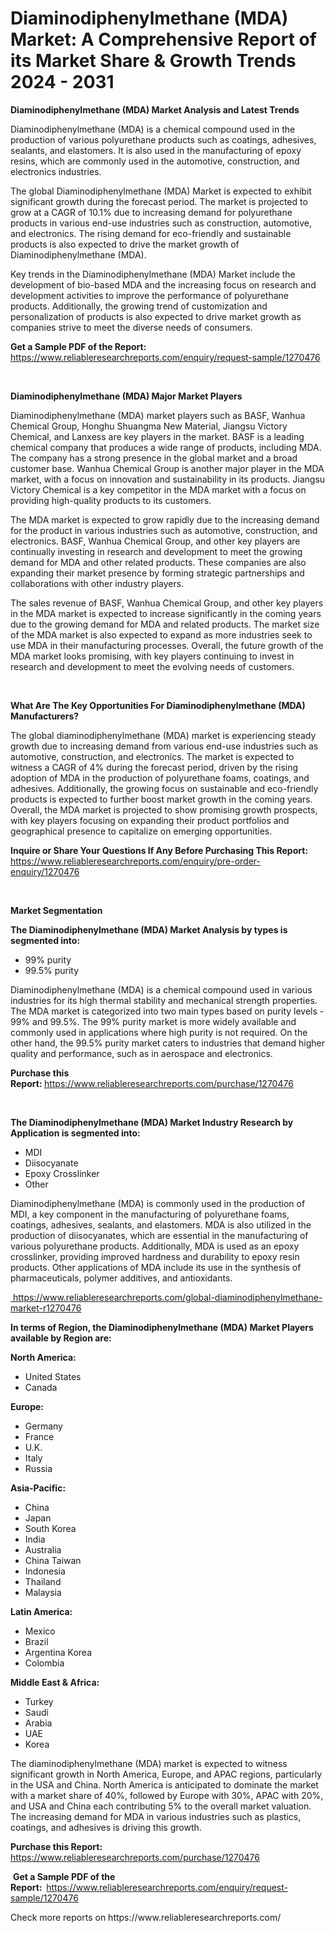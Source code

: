 <p><h1>Diaminodiphenylmethane (MDA) Market: A Comprehensive Report of its Market Share & Growth Trends 2024 - 2031</h1></p><p><strong>Diaminodiphenylmethane (MDA) Market Analysis and Latest Trends</strong></p>
<p><p>Diaminodiphenylmethane (MDA) is a chemical compound used in the production of various polyurethane products such as coatings, adhesives, sealants, and elastomers. It is also used in the manufacturing of epoxy resins, which are commonly used in the automotive, construction, and electronics industries.</p><p>The global Diaminodiphenylmethane (MDA) Market is expected to exhibit significant growth during the forecast period. The market is projected to grow at a CAGR of 10.1% due to increasing demand for polyurethane products in various end-use industries such as construction, automotive, and electronics. The rising demand for eco-friendly and sustainable products is also expected to drive the market growth of Diaminodiphenylmethane (MDA).</p><p>Key trends in the Diaminodiphenylmethane (MDA) Market include the development of bio-based MDA and the increasing focus on research and development activities to improve the performance of polyurethane products. Additionally, the growing trend of customization and personalization of products is also expected to drive market growth as companies strive to meet the diverse needs of consumers.</p></p>
<p><strong>Get a Sample PDF of the Report:&nbsp;</strong> <a href="https://www.reliableresearchreports.com/enquiry/request-sample/1270476">https://www.reliableresearchreports.com/enquiry/request-sample/1270476</a></p>
<p>&nbsp;</p>
<p><strong>Diaminodiphenylmethane (MDA) Major Market Players</strong></p>
<p><p>Diaminodiphenylmethane (MDA) market players such as BASF, Wanhua Chemical Group, Honghu Shuangma New Material, Jiangsu Victory Chemical, and Lanxess are key players in the market. BASF is a leading chemical company that produces a wide range of products, including MDA. The company has a strong presence in the global market and a broad customer base. Wanhua Chemical Group is another major player in the MDA market, with a focus on innovation and sustainability in its products. Jiangsu Victory Chemical is a key competitor in the MDA market with a focus on providing high-quality products to its customers.</p><p>The MDA market is expected to grow rapidly due to the increasing demand for the product in various industries such as automotive, construction, and electronics. BASF, Wanhua Chemical Group, and other key players are continually investing in research and development to meet the growing demand for MDA and other related products. These companies are also expanding their market presence by forming strategic partnerships and collaborations with other industry players.</p><p>The sales revenue of BASF, Wanhua Chemical Group, and other key players in the MDA market is expected to increase significantly in the coming years due to the growing demand for MDA and related products. The market size of the MDA market is also expected to expand as more industries seek to use MDA in their manufacturing processes. Overall, the future growth of the MDA market looks promising, with key players continuing to invest in research and development to meet the evolving needs of customers.</p></p>
<p>&nbsp;</p>
<p><strong>What Are The Key Opportunities For Diaminodiphenylmethane (MDA) Manufacturers?</strong></p>
<p><p>The global diaminodiphenylmethane (MDA) market is experiencing steady growth due to increasing demand from various end-use industries such as automotive, construction, and electronics. The market is expected to witness a CAGR of 4% during the forecast period, driven by the rising adoption of MDA in the production of polyurethane foams, coatings, and adhesives. Additionally, the growing focus on sustainable and eco-friendly products is expected to further boost market growth in the coming years. Overall, the MDA market is projected to show promising growth prospects, with key players focusing on expanding their product portfolios and geographical presence to capitalize on emerging opportunities.</p></p>
<p><strong>Inquire or Share Your Questions If Any Before Purchasing This Report:</strong> <a href="https://www.reliableresearchreports.com/enquiry/pre-order-enquiry/1270476">https://www.reliableresearchreports.com/enquiry/pre-order-enquiry/1270476</a></p>
<p>&nbsp;</p>
<p><strong>Market Segmentation</strong></p>
<p><strong>The Diaminodiphenylmethane (MDA) Market Analysis by types is segmented into:</strong></p>
<p><ul><li>99% purity</li><li>99.5% purity</li></ul></p>
<p><p>Diaminodiphenylmethane (MDA) is a chemical compound used in various industries for its high thermal stability and mechanical strength properties. The MDA market is categorized into two main types based on purity levels - 99% and 99.5%. The 99% purity market is more widely available and commonly used in applications where high purity is not required. On the other hand, the 99.5% purity market caters to industries that demand higher quality and performance, such as in aerospace and electronics.</p></p>
<p><strong>Purchase this Report:&nbsp;</strong><a href="https://www.reliableresearchreports.com/purchase/1270476">https://www.reliableresearchreports.com/purchase/1270476</a></p>
<p>&nbsp;</p>
<p><strong>The Diaminodiphenylmethane (MDA) Market Industry Research by Application is segmented into:</strong></p>
<p><ul><li>MDI</li><li>Diisocyanate</li><li>Epoxy Crosslinker</li><li>Other</li></ul></p>
<p><p>Diaminodiphenylmethane (MDA) is commonly used in the production of MDI, a key component in the manufacturing of polyurethane foams, coatings, adhesives, sealants, and elastomers. MDA is also utilized in the production of diisocyanates, which are essential in the manufacturing of various polyurethane products. Additionally, MDA is used as an epoxy crosslinker, providing improved hardness and durability to epoxy resin products. Other applications of MDA include its use in the synthesis of pharmaceuticals, polymer additives, and antioxidants.</p></p>
<p><a href="https://www.reliableresearchreports.com/global-diaminodiphenylmethane-market-r1270476">&nbsp;https://www.reliableresearchreports.com/global-diaminodiphenylmethane-market-r1270476</a></p>
<p><strong>In terms of Region, the Diaminodiphenylmethane (MDA) Market Players available by Region are:</strong></p>
<p>
    <p> <strong> North America: </strong>
        <ul>
            <li>United States</li>
            <li>Canada</li>
        </ul>
        </p> 
    <p> <strong> Europe: </strong>
        <ul>
            <li>Germany</li>
            <li>France</li>
            <li>U.K.</li>
            <li>Italy</li>
            <li>Russia</li>
        </ul>
        </p> 
    <p> <strong> Asia-Pacific: </strong>
        <ul>
            <li>China</li>
            <li>Japan</li>
            <li>South Korea</li>
            <li>India</li>
            <li>Australia</li>
            <li>China Taiwan</li>
            <li>Indonesia</li>
            <li>Thailand</li>
            <li>Malaysia</li>
        </ul>
        </p> 
    <p> <strong> Latin America: </strong>
        <ul>
            <li>Mexico</li>
            <li>Brazil</li>
            <li>Argentina Korea</li>
            <li>Colombia</li>
        </ul>
        </p> 
    <p> <strong> Middle East & Africa: </strong>
        <ul>
            <li>Turkey</li>
            <li>Saudi</li>
            <li>Arabia</li>
            <li>UAE</li>
            <li>Korea</li>
        </ul>
    </p>
    </p>
<p><p>The diaminodiphenylmethane (MDA) market is expected to witness significant growth in North America, Europe, and APAC regions, particularly in the USA and China. North America is anticipated to dominate the market with a market share of 40%, followed by Europe with 30%, APAC with 20%, and USA and China each contributing 5% to the overall market valuation. The increasing demand for MDA in various industries such as plastics, coatings, and adhesives is driving this growth.</p></p>
<p><strong>Purchase this Report: </strong><a href="https://www.reliableresearchreports.com/purchase/1270476">https://www.reliableresearchreports.com/purchase/1270476</a></p>
<p>&nbsp;<strong>Get a Sample PDF of the Report:&nbsp;&nbsp;</strong><a href="https://www.reliableresearchreports.com/enquiry/request-sample/1270476">https://www.reliableresearchreports.com/enquiry/request-sample/1270476</a></p>
<p><strong></strong></p>
<p>Check more reports on https://www.reliableresearchreports.com/</p>